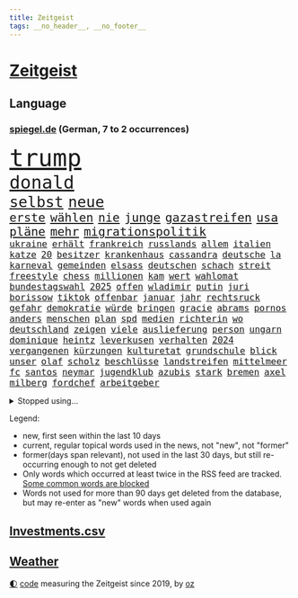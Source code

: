 ```yaml
---
title: Zeitgeist
tags: __no_header__, __no_footer__
---
```


# [Zeitgeist](https://oliz.io/zeitgeist/)

## Language

<h3><a href="https://www.spiegel.de" target="_blank">spiegel.de</a> (German, 7 to 2 occurrences)</h3>
<p style="font-family:monospace">
<span style="font-size:32pt"><a href="news_links.html#trump" class="current">trump</a></span>
<br>
<span style="font-size:24pt"><a href="news_links.html#donald" class="current">donald</a></span>
<br>
<span style="font-size:20pt"><a href="news_links.html#selbst" class="current">selbst</a></span>
<span style="font-size:20pt"><a href="news_links.html#neue" class="current">neue</a></span>
<br>
<span style="font-size:16pt"><a href="news_links.html#erste" class="current">erste</a></span>
<span style="font-size:16pt"><a href="news_links.html#wählen" class="current">wählen</a></span>
<span style="font-size:16pt"><a href="news_links.html#nie" class="current">nie</a></span>
<span style="font-size:16pt"><a href="news_links.html#junge" class="current">junge</a></span>
<span style="font-size:16pt"><a href="news_links.html#gazastreifen" class="current">gazastreifen</a></span>
<span style="font-size:16pt"><a href="news_links.html#usa" class="current">usa</a></span>
<span style="font-size:16pt"><a href="news_links.html#pläne" class="current">pläne</a></span>
<span style="font-size:16pt"><a href="news_links.html#mehr" class="current">mehr</a></span>
<span style="font-size:16pt"><a href="news_links.html#migrationspolitik" class="current">migrationspolitik</a></span>
<br>
<span style="font-size:12pt"><a href="news_links.html#ukraine" class="current">ukraine</a></span>
<span style="font-size:12pt"><a href="news_links.html#erhält" class="current">erhält</a></span>
<span style="font-size:12pt"><a href="news_links.html#frankreich" class="current">frankreich</a></span>
<span style="font-size:12pt"><a href="news_links.html#russlands" class="current">russlands</a></span>
<span style="font-size:12pt"><a href="news_links.html#allem" class="current">allem</a></span>
<span style="font-size:12pt"><a href="news_links.html#italien" class="current">italien</a></span>
<span style="font-size:12pt"><a href="news_links.html#katze" class="current">katze</a></span>
<span style="font-size:12pt"><a href="news_links.html#20" class="current">20</a></span>
<span style="font-size:12pt"><a href="news_links.html#besitzer" class="current">besitzer</a></span>
<span style="font-size:12pt"><a href="news_links.html#krankenhaus" class="current">krankenhaus</a></span>
<span style="font-size:12pt"><a href="news_links.html#cassandra" class="new">cassandra</a></span>
<span style="font-size:12pt"><a href="news_links.html#deutsche" class="current">deutsche</a></span>
<span style="font-size:12pt"><a href="news_links.html#la" class="current">la</a></span>
<span style="font-size:12pt"><a href="news_links.html#karneval" class="new">karneval</a></span>
<span style="font-size:12pt"><a href="news_links.html#gemeinden" class="current">gemeinden</a></span>
<span style="font-size:12pt"><a href="news_links.html#elsass" class="new">elsass</a></span>
<span style="font-size:12pt"><a href="news_links.html#deutschen" class="current">deutschen</a></span>
<span style="font-size:12pt"><a href="news_links.html#schach" class="current">schach</a></span>
<span style="font-size:12pt"><a href="news_links.html#streit" class="current">streit</a></span>
<span style="font-size:12pt"><a href="news_links.html#freestyle" class="new">freestyle</a></span>
<span style="font-size:12pt"><a href="news_links.html#chess" class="new">chess</a></span>
<span style="font-size:12pt"><a href="news_links.html#millionen" class="current">millionen</a></span>
<span style="font-size:12pt"><a href="news_links.html#kam" class="current">kam</a></span>
<span style="font-size:12pt"><a href="news_links.html#wert" class="current">wert</a></span>
<span style="font-size:12pt"><a href="news_links.html#wahlomat" class="new">wahlomat</a></span>
<span style="font-size:12pt"><a href="news_links.html#bundestagswahl" class="current">bundestagswahl</a></span>
<span style="font-size:12pt"><a href="news_links.html#2025" class="current">2025</a></span>
<span style="font-size:12pt"><a href="news_links.html#offen" class="current">offen</a></span>
<span style="font-size:12pt"><a href="news_links.html#wladimir" class="current">wladimir</a></span>
<span style="font-size:12pt"><a href="news_links.html#putin" class="current">putin</a></span>
<span style="font-size:12pt"><a href="news_links.html#juri" class="new">juri</a></span>
<span style="font-size:12pt"><a href="news_links.html#borissow" class="new">borissow</a></span>
<span style="font-size:12pt"><a href="news_links.html#tiktok" class="current">tiktok</a></span>
<span style="font-size:12pt"><a href="news_links.html#offenbar" class="current">offenbar</a></span>
<span style="font-size:12pt"><a href="news_links.html#januar" class="current">januar</a></span>
<span style="font-size:12pt"><a href="news_links.html#jahr" class="current">jahr</a></span>
<span style="font-size:12pt"><a href="news_links.html#rechtsruck" class="current">rechtsruck</a></span>
<span style="font-size:12pt"><a href="news_links.html#gefahr" class="current">gefahr</a></span>
<span style="font-size:12pt"><a href="news_links.html#demokratie" class="current">demokratie</a></span>
<span style="font-size:12pt"><a href="news_links.html#würde" class="current">würde</a></span>
<span style="font-size:12pt"><a href="news_links.html#bringen" class="current">bringen</a></span>
<span style="font-size:12pt"><a href="news_links.html#gracie" class="new">gracie</a></span>
<span style="font-size:12pt"><a href="news_links.html#abrams" class="new">abrams</a></span>
<span style="font-size:12pt"><a href="news_links.html#pornos" class="current">pornos</a></span>
<span style="font-size:12pt"><a href="news_links.html#anders" class="current">anders</a></span>
<span style="font-size:12pt"><a href="news_links.html#menschen" class="current">menschen</a></span>
<span style="font-size:12pt"><a href="news_links.html#plan" class="current">plan</a></span>
<span style="font-size:12pt"><a href="news_links.html#spd" class="current">spd</a></span>
<span style="font-size:12pt"><a href="news_links.html#medien" class="current">medien</a></span>
<span style="font-size:12pt"><a href="news_links.html#richterin" class="new">richterin</a></span>
<span style="font-size:12pt"><a href="news_links.html#wo" class="current">wo</a></span>
<span style="font-size:12pt"><a href="news_links.html#deutschland" class="current">deutschland</a></span>
<span style="font-size:12pt"><a href="news_links.html#zeigen" class="current">zeigen</a></span>
<span style="font-size:12pt"><a href="news_links.html#viele" class="current">viele</a></span>
<span style="font-size:12pt"><a href="news_links.html#auslieferung" class="current">auslieferung</a></span>
<span style="font-size:12pt"><a href="news_links.html#person" class="current">person</a></span>
<span style="font-size:12pt"><a href="news_links.html#ungarn" class="current">ungarn</a></span>
<span style="font-size:12pt"><a href="news_links.html#dominique" class="current">dominique</a></span>
<span style="font-size:12pt"><a href="news_links.html#heintz" class="new">heintz</a></span>
<span style="font-size:12pt"><a href="news_links.html#leverkusen" class="current">leverkusen</a></span>
<span style="font-size:12pt"><a href="news_links.html#verhalten" class="current">verhalten</a></span>
<span style="font-size:12pt"><a href="news_links.html#2024" class="current">2024</a></span>
<span style="font-size:12pt"><a href="news_links.html#vergangenen" class="current">vergangenen</a></span>
<span style="font-size:12pt"><a href="news_links.html#kürzungen" class="current">kürzungen</a></span>
<span style="font-size:12pt"><a href="news_links.html#kulturetat" class="new">kulturetat</a></span>
<span style="font-size:12pt"><a href="news_links.html#grundschule" class="current">grundschule</a></span>
<span style="font-size:12pt"><a href="news_links.html#blick" class="current">blick</a></span>
<span style="font-size:12pt"><a href="news_links.html#unser" class="current">unser</a></span>
<span style="font-size:12pt"><a href="news_links.html#olaf" class="current">olaf</a></span>
<span style="font-size:12pt"><a href="news_links.html#scholz" class="current">scholz</a></span>
<span style="font-size:12pt"><a href="news_links.html#beschlüsse" class="current">beschlüsse</a></span>
<span style="font-size:12pt"><a href="news_links.html#landstreifen" class="new">landstreifen</a></span>
<span style="font-size:12pt"><a href="news_links.html#mittelmeer" class="current">mittelmeer</a></span>
<span style="font-size:12pt"><a href="news_links.html#fc" class="current">fc</a></span>
<span style="font-size:12pt"><a href="news_links.html#santos" class="new">santos</a></span>
<span style="font-size:12pt"><a href="news_links.html#neymar" class="current">neymar</a></span>
<span style="font-size:12pt"><a href="news_links.html#jugendklub" class="new">jugendklub</a></span>
<span style="font-size:12pt"><a href="news_links.html#azubis" class="current">azubis</a></span>
<span style="font-size:12pt"><a href="news_links.html#stark" class="current">stark</a></span>
<span style="font-size:12pt"><a href="news_links.html#bremen" class="current">bremen</a></span>
<span style="font-size:12pt"><a href="news_links.html#axel" class="current">axel</a></span>
<span style="font-size:12pt"><a href="news_links.html#milberg" class="current">milberg</a></span>
<span style="font-size:12pt"><a href="news_links.html#fordchef" class="new">fordchef</a></span>
<span style="font-size:12pt"><a href="news_links.html#arbeitgeber" class="current">arbeitgeber</a></span>
</p>
<details>
<summary>Stopped using...</summary>
<p class="former" style="font-size:12pt">
arm(1569) aufgefordert(1569) manchen(1568) steigende(1568) williams(1568) 5(1567) frankfurter(1567) sachsenanhalt(1567) dienstag(1566) londoner(1566) rasant(1566) richter(1566) staatschef(1566) szenen(1566) terroristen(1566) verletzungen(1566) blicken(1565) britischer(1565) geschickt(1565) kämpfte(1565) menge(1565) schwarzen(1565) rückschlag(1564) spdpolitiker(1564) ursula(1564) wales(1564) übersicht(1564) genannt(1563) hinterlassen(1563) reformen(1563) solle(1563) street(1563) thailand(1563) zurzeit(1563) anne(1562) messi(1562) nationalspieler(1562) rand(1562) bus(1561) englischen(1561) hubschrauber(1561) humanitäre(1561) planeten(1561) strecke(1561) streitkräfte(1561) untersuchungen(1561) april(1560) beschluss(1560) bittet(1560) fischer(1560) ausgezeichnet(1559) erhoben(1559) for(1559) fühlt(1559) geflüchteten(1559) tödlicher(1559) 32(1558) einzug(1558) größter(1558) leyen(1558) respekt(1558) überzeugt(1558) eingereicht(1557) präsidentschaftswahl(1557) schlag(1557) trafen(1557) entwickelt(1556) islamischen(1556) pocht(1556) trainieren(1556) aufnahme(1555) 10(1554) absturz(1554) eigentümer(1554) schüssen(1554) august(1553) erkrankt(1553) tokio(1553) verzichtet(1552) irak(1551) zuständige(1551) verpasst(1550) appell(1549) bewegen(1548) polnische(1548) sendung(1548) beinahe(1547) e(1547) stadion(1546) gekauft(1544) berater(1543) beschlagnahmt(1543) großem(1543) pkw(1543) politikerin(1541) top(1538) wusste(1538) ausrüstung(1537) katar(1536) profis(1536) holte(1533) vfb(1533) wendet(1532) rang(1528) vermisste(1528) dauert(1526) hinweis(1526) angeboten(1524) zeigten(1524) reist(1523) smartphones(1516) gebieten(1513) blinken(1505) abgestürzt(1383) charles(1361) 38(1328) videoaufnahmen(1325) zentralbank(1309) seither(1306) stundenlang(1305) ausgefallen(1271) weibliche(1265) russischem(1254) hawaii(1230) entlasten(1215) bekräftigt(1204) zentralen(1196) zeitpunkt(1189) volksverhetzung(1184) beliebt(1169) bekannteste(1166) schülerin(1166) airlines(1161) schloss(1141) texte(1132) kremlchef(1125) krim(1111) beschäftigen(1107) spektakel(1099) verweist(1086) gezwungen(1082) lohnen(1080) emotionalen(1078) aufhören(1069) terror(1058) beschuss(1055) spiegeltitelstory(1052) unmittelbar(1051) schneiden(1044) kriegsbeginn(1037) iranische(1034) dilemma(1022) gewerkschaften(1022) ausstieg(1014) schwarzes(1011) perfekte(993) harter(986) ehrt(983) unterliegt(982) isoliert(978) computer(975) exuspräsident(971) japanische(968) zufrieden(965) tierschützer(961) sprung(959) andrew(952) setzten(938) thüringens(937) erlegen(928) wissenschaft(927) entfernen(926) islamisten(924) zurückhaltung(918) antony(912) effekt(908) gehirn(907) notruf(897) durchs(895) streiks(894) nation(893) eingreifen(868) kontroverse(864) eingriff(841) lionel(841) staatsanwalt(837) asyl(832) auszeichnung(828) deuten(828) freundschaft(828) rückstand(825) kohl(822) luftangriffe(813) wirtschaftliche(793) kampfjets(791) technische(786) fenster(782) gedroht(781) machtkampf(779) abwehr(776) flogen(774) text(773) wein(773) reichsbürger(761) überschritten(761) rammt(757) vorstand(748) erlag(736) marode(731) vorstandschef(722) ausgerufen(721) gravierende(719) läufer(715) loswerden(698) anlagen(682) höcke(677) begangen(672) bier(670) miami(667) boomt(658) fußballverband(650) deutlicher(648) übergriff(645) helmut(643) gewalttaten(641) arbeiter(625) katrin(624) pilot(616) küche(613) schönsten(613) psychische(611) absurd(599) blamiert(599) bekennt(597) cool(594) rechtsextremer(586) stellvertretende(579) langjährigen(575) abu(560) allgäu(556) besiegen(556) eauto(556) durchschnitt(554) militärisch(545) gedreht(530) netanyahus(530) dauerte(521) drehte(519) asylsuchende(511) stieß(508) suv(501) vorgang(496) achtzigerjahren(494) aserbaidschan(493) überraschte(484) eingeschränkt(483) königshaus(475) verliebt(475) management(472) 22jährige(470) aufruhr(470) wütend(465) haftbefehle(464) hackerangriff(461) reagierten(450) europameisterschaft(447) attraktiver(442) finanzministerium(436) klingen(434) abschiebung(433) club(432) arbeitsrecht(430) unterschätzt(424) erlässt(421) indischen(410) robbie(408) ausgleich(403) erschoss(403) oscarpreisträgerin(403) mindestlohn(401) 125(397) grundgesetz(394) schulz(393) österreicher(393) bezeichnete(386) kreise(382) gesetzliche(369) passagier(368) badenwürttembergischen(365) darsteller(365) verbündete(361) sap(360) weltstar(359) pünktlich(356) ausgang(354) nackte(354) notlandung(354) route(354) piloten(353) terrormiliz(351) gefühle(350) mats(349) gitarrist(346) substanz(346) rechtlichen(345) riefen(345) gefälschter(342) verbringen(339) mauer(338) wald(335) glimpflich(332) meisterschaft(331) auslösen(330) leichtathletik(330) olivia(328) jenseits(325) zentimeter(325) eukommissionspräsidentin(322) falschinformationen(321) parlamentarischen(321) handlungen(320) uswahlkampf(320) scheidung(316) langweilig(308) dominanz(307) flüchtlingen(306) dürfe(305) filmset(305) schnelles(305) verbraucherpreise(305) passagieren(299) alters(298) auswärtigen(296) tragödie(295) fangen(292) bedingung(291) israelgazakonflikt(290) alias(289) wade(289) noah(287) übergriffen(287) einbruch(286) integration(285) vorgezogenen(284) gesenkt(283) graz(282) lebenslanger(281) leuten(281) zivilgesellschaft(279) breitet(277) vehement(277) längste(275) atomenergiebehörde(274) außergewöhnliche(273) beeindruckt(271) bereut(270) dschihadisten(270) flog(270) beck(269) wittert(268) ewig(267) unglücklich(267) bußgeld(266) hauskauf(265) protokoll(264) immobilie(262) laufender(262) schlägen(260) hals(259) heizt(259) beobachtung(258) verbessert(256) arbeitslosigkeit(255) bnd(255) dazn(253) geheiratet(251) prognosen(251) feier(249) gottschalk(249) vermitteln(249) ignorieren(248) südamerika(248) beliebtesten(247) straftätern(247) ego(245) s(242) verbrenneraus(242) neueste(241) notarzt(241) entsprechend(240) paradies(237) krimi(235) ständigen(234) chris(232) daum(232) cartoonisten(231) besiegte(229) vergeltungsangriff(227) salome(225) stärkste(225) surabischwili(225) lügt(224) surfer(221) ausgebuht(219) koma(217) süddeutschland(217) wahlkampfs(215) zoff(214) kopfhörer(213) schwangerschaft(213) zeug(213) gelitten(212) jolie(212) verfeindeten(212) funk(211) bürgerinnen(208) erlebnis(208) kontinent(208) bewahrt(207) eingebrochen(207) talent(207) berührt(206) einrichtungen(206) interaktiven(206) hingewiesen(200) beschert(199) englischer(199) häufigsten(199) nervosität(199) peinlich(199) versteigerung(199) neuartigen(197) flops(195) entgehen(194) un(193) besseren(192) jährlich(192) ausländischen(191) vermutung(191) bemühungen(190) trip(190) wildnis(190) fiasko(189) zutiefst(188) lindern(187) steuert(187) plätze(185) america(182) glücklicher(182) regierungsbildung(182) samsung(182) atlantik(181) durststrecke(181) prämie(181) ablenken(180) bswchefin(180) kindergeld(180) extinction(179) rebellion(179) grafiken(178) a1(177) drohenden(177) gehoben(177) gewürgt(175) öffentlicher(175) hose(174) impfstoff(173) personalie(173) zweitligist(173) lee(172) moderat(172) vermächtnis(172) zugesagt(172) erschießt(170) routinen(170) beschäftigung(168) jubiläum(168) drogenkrieg(165) kinderbetreuung(165) kurzen(165) lilium(165) anwältin(162) lateinamerika(162) thesen(162) traditionelle(162) umfragewerte(162) annulliert(161) zone(161) bagger(160) hüten(160) reinhold(160) georgia(159) gestaltet(159) hans(159) krankschreibung(159) reichlich(159) anstrengend(158) britin(158) beliefern(157) diebesgut(157) notlanden(157) konjunkturflaute(155) obdachlose(155) verlusten(155) autokraten(154) inhaftierten(154) unterhaltung(154) viermal(154) japans(153) krönt(153) typisch(153) liefen(152) besetzen(151) raubte(151) rekrutiert(151) fassade(150) gerammt(149) krüger(149) fischen(147) fläche(147) freiburger(147) harmlose(147) obdachlosigkeit(147) tagesordnung(147) entertainer(146) standard(146) asylbewerbern(145) liege(145) schnäppchen(145) sohnes(144) gescheiterte(143) júnior(143) vinícius(143) container(142) tournee(142) wahlempfehlung(142) allgemeine(141) amtes(141) menschlichkeit(141) neuanfang(141) manhattan(140) sydney(140) cameron(139) mutig(138) tschad(137) umfassend(136) landesverband(135) trumpfan(135) hochzeitsgesellschaft(134) katastrophen(134) kopftuch(133) sternekoch(133) beschimpfte(132) festlegen(132) heidenheim(131) intensivstation(131) militärjunta(131) nehme(131) neuheiten(131) baku(130) impfen(130) metas(129) chefarzt(128) floh(128) geschenke(128) krebserkrankung(128) missgeschick(128) nochmals(127) nullerjahre(127) baggerfahrer(126) freigestellt(126) prorussische(126) lehrreich(125) spö(125) wertet(124) leipziger(123) podcasts(123) schädel(123) segelt(123) abgeschlagen(122) bastelt(122) heimisch(122) madrids(122) empathie(121) 98(120) anderson(119) belohnen(119) gesetzlichen(119) inselstaat(119) krankenversicherung(119) beträge(118) freundlich(118) gewagt(118) verbänden(118) bemerkung(117) dieter(117) schwerpunkt(117) strömt(117) verdiente(117) hoffnungslos(116) lahmt(116) falschbehauptung(115) teilzeit(115) fell(114) härteren(114) dinner(113) geklaute(113) mächtigste(113) nebel(113) skispringen(113) 180000(111) as(110) lieb(110) offenheit(110) spdkanzler(110) streitigkeiten(110) toiletten(110) pierre(109) viralen(109) meistert(108) aufsteiger(107) grundschulen(107) prangert(107) kenntnis(106) jusos(105) sinkende(105) vergebung(105) vertraute(105) wow(105) niederländisches(104) rauchen(104) republikanern(104) strafzettel(104) bösewicht(103) ausgrenzung(102) finnische(102) regional(102) brett(101) citys(101) feierlich(101) filmbranche(101) helene(101) koalitionsgespräche(101) unattraktiver(101) 110(100) geregelt(100) lungenentzündung(100) weiterem(100) fridays(99) future(99) anteile(98) beschwört(98) energieexperte(98) parks(98) parteivorsitzende(98) passen(98) garfield(96) miese(96) schweizerin(96) chip(94) hacker(94) mächtigsten(94) saporischschja(94) selbstkritisch(94) stressig(94) womit(94) französischer(93) gestürzte(93) holger(93) wanderwitz(93) hrádecký(92) lukáš(92) studenten(92) unterschrift(92) büros(91) ähnliches(91) hauptverdächtigen(90) agrarhändler(89) knipst(89) vorstellungen(89) harbor(88) kinderkrankheiten(88) musical(88) tinnitus(88) beamtenbund(87) botschafterin(87) einstellung(87) bestandsaufnahme(86) elan(86) havarie(86) holocaustüberlebenden(86) mitgeteilt(86) restmüll(86) schüchterne(86) entsorgt(85) schwab(85) airlinechef(84) downsyndrom(84) flugtaxistartup(84) gekoppelt(84) graben(84) ideale(84) kommissare(84) mccallum(84) beachtet(83) beatles(83) cyberattacke(83) freigelegt(83) humanitärer(83) manipulieren(83) spielfilm(83) videospielen(83) achttausender(82) brennende(82) fraktionen(82) orcas(82) thunberg(82) transportierte(82) wittern(82) drag(81) einflussnahme(81) soziologe(81) spdabgeordneten(81) tumult(81) wachsenden(81) elektrogeräte(80) holocaustüberlebende(80) kulturelles(80) wilson(80) ausfällig(79) eintrag(79) forschungsergebnisse(79) jva(79) meuthen(79) politikbetrieb(79) tonnenweise(79) verschwiegen(79) wovon(79) 45000(78) anschein(78) decathlon(78) polizeiruf(78) unanständig(78) verschmutzt(78) zweikampf(78) 40jährigen(77) bemannten(77) honoriert(77) renault(77) spiderman(77) triumphieren(77) wecker(77) wright(77) zusammenprall(77) dartswm(76) flugkörper(76) hauptdarsteller(76) lucy(76) schachwelt(76) ökonom(76) ausgestiegen(75) auswege(75) beschädigen(75) brettspiele(75) central(75) filmemacher(75) porträts(75) suizid(75) cduabgeordneter(74) herzliche(74) mutterschutz(74) romeo(74) rwe(74) totale(74) jake(73) kliniken(73) natobeitritt(73) träumten(73) überprüfen(73) bekomme(72) nordkoreanischer(72) zünden(72) arbeitsagentur(71) berlincharlottenburg(71) fremdes(71) zentral(71) fernsehsender(70) größtenteils(70) innenpolitische(70) louisiana(70) mittagessen(70) moldaus(70) streich(70) verhaltensweisen(70) verlost(70) yellen(70) zufriedenheit(70) 600000(69) joggen(69) kap(69) mohammadi(69) narges(69) neuerdings(69) tätlichkeit(69) wahlempfehlungen(69) wohnungssuche(69) bellingham(68) dani(68) fernhalten(68) jude(68) krankmeldungen(68) ludwigshafen(68) tierschützern(68) unterziehen(68) vermissen(68) abzuhalten(67) bestseller(67) gerast(67) ginge(67) greife(67) hussey(67) lara(67) nacktszene(67) produktionsfirma(67) streben(67) teilnehmerinnen(67) cocktails(66) suspendierten(66) usfinanzministerin(66) allianzen(65) ampelbruch(65) bundesbank(65) böller(65) großzügige(65) milchbauern(65) provokanten(65) aufstand(64) militäranlagen(64) ruhig(64) systematischen(64) zigarettenkonsum(64) gefahndet(63) geklaut(63) gesetzlicher(63) großzügigen(63) lopez(63) aufenthaltsort(62) automarkt(62) cheney(62) luxusuhren(62) parteiinterne(62) reichsbürgern(62) dune(61) europäisch(61) kurioses(61) meeresboden(61) tendiert(61) ungesund(61) 500000(60) anstand(60) besaßen(60) deutschrussen(60) finanzierungslücken(60) mordrate(60) vegan(60) zurückgreifen(60) alpinismus(59) commerce(59) entdecker(59) monopoly(59) weihnachtszeit(59) diebin(58) entmachtet(58) finanzieren(58) göttlich(58) maskiert(58) platzen(58) tiramisu(58) tortenheber(58) unsichere(58) versteckten(58) verweisen(58) webseiten(58) young(58) 3600(57) arbeitern(57) bezüge(57) erzbistum(57) gottesdienst(57) hindernis(57) kabinettsposten(57) missbrauchsvorwürfe(57) nutzung(57) paaren(57) schneefall(57) aleppo(56) gezählt(56) alijew(55) anklagen(55) anleitung(55) aserbaidschans(55) gefeierten(55) ilham(55) regie(55) auswählt(54) familienfreundliche(54) grimes(54) kommendes(54) sicherheitslücken(54) abschätzen(53) frederik(53) gazprom(53) make(53) socialmediaverbot(53) sportlerin(53) arbeitsvertrag(52) eröffnen(52) euregierungschefs(52) fußballkommentator(52) küchentisch(52) lebenszeit(52) sanaa(52) benötigte(51) bobfahrerin(51) bosse(51) briefporto(51) buckwitz(51) erotikplattform(51) gamer(51) glocken(51) maack(51) maralago(51) onlyfans(51) terrorakt(51) anonyme(50) arbeitslos(50) bewältigt(50) gestorbenen(50) maue(50) rächen(50) 62(49) einreisekontrollen(49) gitarre(49) kälter(49) römischen(49) winkte(49) anweisung(48) lieferstopp(48) nacktbilder(48) quarter(48) segler(48) trank(48) wirtschaftsweise(48) edinburgh(47) missbrauchsvorwürfen(47) mitfavorit(47) münzen(47) nachtklub(47) oscarkandidat(47) rechtsaußenpartei(47) supertalent(47) wintereinbruch(47) bildungsminister(46) chirurgie(46) seekabel(46) südkoreas(46) tyler(46) usmilliardär(46) aleph(45) alpha(45) bono(45) flugreisen(45) heidelberger(45) schneien(45) abheben(44) extra(44) feindliches(44) gazpromkonzern(44) gegenstand(44) hilfspaket(44) akten(43) citymaut(43) duett(43) komplikationen(43) redakteure(43) redakteurinnen(43) sorgerecht(43) technologisch(43) turbulenten(43) unglücks(43) zugreisen(43) 40jähriger(42) ballauf(42) fiennes(42) mobilität(42) wetterbedingungen(42) wggarantie(42) wgzimmer(42) wochenlangen(42) 1984(41) italienerin(41) nader(41) paschke(41) pius(41) prügeln(41) argument(40) barrier(40) feiertage(40) ipswich(40) mythen(40) produktiver(40) schäfer(40) trinke(40) unterschriften(40) vorhabens(40) weltmeistertitel(40) 116(39) echtzeit(39) elektromodelle(39) haftbedingungen(39) kalkuliert(39) kapitalismus(39) kasachstan(39) mittelständler(39) strich(39) true(39) vorläufig(39) abschlüsse(38) bepöbelt(38) golfern(38) hebdo(38) nikolaus(38) skispringerinnen(38) verbittern(38) aufzugeben(37) ausgebildete(37) lennon(37) staatlicher(37) traumpaar(37) ungleicher(37) derselben(36) drogenkartelle(36) familienfeier(36) jeans(36) sabotiert(36) schachwm(36) schiffsunglück(36) sexarbeiterinnen(36) amtskollegen(35) christmas(35) kuckuckskinder(35) selbstgebauten(35) währung(35) grüßen(34) kannten(34) konflikten(34) wildpark(34) ärgern(34) georgiens(33) missglückte(33) prostituierten(33) senegal(33) versicherungskonzerns(33) kohlekraftwerke(32) protestierende(32) reha(32) transporter(32) volle(32) weihnachtsmann(32) 400000(31) beruflichen(31) freedom(31) hackergruppe(31) passierte(31) prinzip(31) reicher(31) wörter(31) angekündigten(30) angesehen(30) expremier(30) grausamen(30) maulwurf(30) meteorstrom(30) mittelmäßig(30) botswana(29) fortgeschrittene(29) freibekommen(29) meeresgrund(29) staatskrise(29) gebietsabtretungen(28) kriegsrecht(28) landesteile(28) suk(28) yeol(28) cumexaffäre(27) engen(27) knete(27) nördlichen(27) reichsbürgerkomplex(27) strafverfolger(27) trailer(27) warburg(27) 103(26) 42jähriger(26) afrikas(26) aufschub(26) schachs(26) verbalen(26) verunsicherung(26) zehnjährige(26) halbinsel(25) moskaus(25) daraa(24) erwartete(24) registrierte(24) verharren(24) zehnmal(24) 42jährigen(23) brad(23) geschieden(23) grüße(23) höhepunkte(23) küsten(23) pitt(23) bashar(22) dankbar(22) geldanlage(22) gesundheitssystem(22) good(22) mitspielern(22) staunen(22) wahlgang(22) zählten(22) 1972(21) herrschaft(21) khandan(21) nasrin(21) reza(21) streitpunkt(21) venezolanische(21) warteten(21) weihnachtsgottesdienst(21) zusatzbeiträge(21) cumex(20) einsetzt(20) fahrgast(20) gedrängt(20) nicaragua(20) nicaraguas(20) ortega(20) brexithardliner(19) farage(19) forever(19) forschungsteam(19) griffen(19) malaria(19) nigel(19) schwangerschaften(19) südamerikanischen(19) abhängen(18) demure(18) demut(18) kuchen(18) mädchens(18) neuerungen(18) weihnachtskuchen(18) 08(17) ezb(17) nachthimmel(17) usstudie(17) versetzten(17) vorsätze(17) erneuert(16) musikern(16) münze(16) temperamente(16) ttt(16) unterwerfen(16) weihnachtlichen(16) arbeitnehmern(15) krankenschwester(15) neuerfindung(15) verleger(15) wahlversprechen(15) bremerhaven(14) deckel(14) htsanführer(14) littler(14) luke(14) niemann(14) romantisch(14) sexszenen(14) vertauscht(14) ausschließlich(13) führender(13) kidman(13) monika(13) alkoholfreien(12) forschungsschiff(12) mitspielte(12) tatortermittlerinnen(12) gewicht(11) globus(11) grünenbundestagsabgeordneten(11) mitangeklagte(11) oleksandr(11) rücksicht(11) spionageverdachts(11) stellungnahme(11) unterhalt(11)
</p>
</details>
<p>Legend:
<ul>
<li><span class="new">new</span>, first seen within the last 10 days</li>
<li><span class="current">current</span>, regular topical words used in the news, not "new", not "former"</li>
<li><span class="former">former(days span relevant)</span>, not used in the last 30 days, but still re-occurring enough to not get deleted</li>
<li>Only words which occurred at least twice in the RSS feed are tracked. <a href="language/filters.py">Some common words are blocked</a></li>
<li>Words not used for more than 90 days get deleted from the database, but may re-enter as "new" words when used again</li>
</ul>
</p>

## [Investments](investments.html)[.csv](investments.csv)

## [Weather](weather.html)

<footer>
<a href="javascript:toggleTheme()" class="nav">🌓</a>
<a href="https://github.com/ooz/zeitgeist">code</a> measuring the Zeitgeist since 2019, by <a href="https://oliz.io">oz</a>
</footer>
